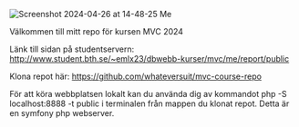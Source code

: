 ![Screenshot 2024-04-26 at 14-48-25 Me](https://github.com/whateversuit/mvc-course-repo/assets/82927303/a956f1f4-34fe-4c1a-9ed1-242810506ae3)

Välkommen till mitt repo för kursen MVC 2024

Länk till sidan på studentservern:
http://www.student.bth.se/~emlx23/dbwebb-kurser/mvc/me/report/public

Klona repot här:
https://github.com/whateversuit/mvc-course-repo

För att köra webbplatsen lokalt kan du använda dig av kommandot php -S localhost:8888 -t public i terminalen från mappen du klonat repot.
Detta är en symfony php webserver.
